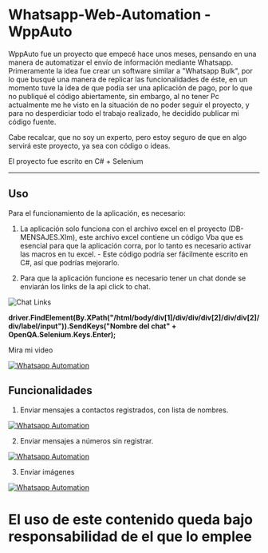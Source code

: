 # Whatsapp-Web-Automation - WppAuto
WppAuto fue un proyecto que empecé hace unos meses, pensando en una manera de automatizar el envío de información mediante Whatsapp. Primeramente la idea fue crear un software similar a "Whatsapp Bulk", por lo que busqué una manera de replicar las funcionalidades de éste, en un momento tuve la idea de que podía ser una aplicación de pago, por lo que no publiqué el código abiertamente, sin embargo, al no tener Pc actualmente me he visto en la situación de no poder seguir el proyecto, y para no desperdiciar todo el trabajo realizado, he decidido publicar mi código fuente.

Cabe recalcar, que no soy un experto, pero estoy seguro de que en algo servirá este proyecto, ya sea con código o ideas.

El proyecto fue escrito en C# + Selenium

 ---------------------------------------------------------------------------------------
 
<h2>Uso</h2>
                    
 Para el funcionamiento de la aplicación, es necesario:
 
 1) La aplicación solo funciona con el archivo excel en el proyecto (DB-MENSAJES.Xlm), este archivo excel contiene un código Vba que es esencial para que la aplicación corra, por lo tanto es necesario activar las macros en tu excel. - Este código podría ser fácilmente escrito en C#, así que podrías mejorarlo.
 
 2) Para que la aplicación funcione es necesario tener un chat donde se enviarán los links de la api click to chat.
 
 ![Chat Links](https://drive.google.com/file/d/1iGNZF6bQpX10mdjnlXQsC2kYPe45YpyC/view)
 
 <b>driver.FindElement(By.XPath("/html/body/div[1]/div/div/div[2]/div/div[2]/div/label/input")).SendKeys("Nombre del chat" + OpenQA.Selenium.Keys.Enter);</b>
 
 Mira mi video
 
 [![Whatsapp Automation](https://img.youtube.com/vi/CDvbx--OfpI/0.jpg)](https://www.youtube.com/watch?v=YCDvbx--OfpI)
 
<h2>Funcionalidades</h2>

 1) Enviar mensajes a contactos registrados, con lista de nombres.
 
 [![Whatsapp Automation](https://img.youtube.com/vi/3JttBmQHLQo/0.jpg)](https://www.youtube.com/watch?v=3JttBmQHLQo)
 
 2) Enviar mensajes a números sin registrar.
 
 [![Whatsapp Automation](https://img.youtube.com/vi/CDvbx--OfpI/0.jpg)](https://www.youtube.com/watch?v=YCDvbx--OfpI)
 
 3) Enviar imágenes
 
  [![Whatsapp Automation](https://img.youtube.com/vi/wHnEWmsearI/0.jpg)](https://www.youtube.com/watch?v=wHnEWmsearI)
  
  <h1>El uso de este contenido queda bajo responsabilidad de el que lo emplee </h1>
